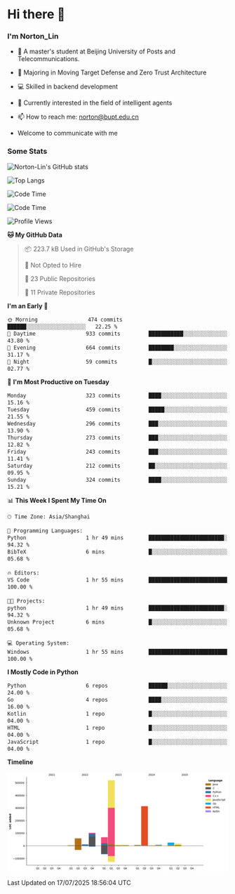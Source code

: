 
# Hi there 👋

### I'm Norton_Lin
- 🏫 A master's student at Beijing University of Posts and Telecommunications.
- 🌱 Majoring in Moving Target Defense and Zero Trust Architecture
- 💻 Skilled in backend development
- 🤖 Currently interested in the field of intelligent agents
- 📫 How to reach me: [norton@bupt.edu.cn](mailto:norton@bupt.edu.cn)

- Welcome to communicate with me

### Some Stats
![Norton-Lin's GitHub stats](https://github-readme-stats.vercel.app/api?username=Norton-Lin&count_private=true&show_icons=true&theme=radical)

![Top Langs](https://github-readme-stats.vercel.app/api/top-langs/?username=Norton-Lin&langs_count=10&layout=compact)

![Code Time](https://github-readme-stats.vercel.app/api/wakatime?username=Norton_Lin)

<!--START_SECTION:waka-->
![Code Time](http://img.shields.io/badge/Code%20Time-1%2C003%20hrs%206%20mins-blue)

![Profile Views](http://img.shields.io/badge/Profile%20Views-0-blue)

**🐱 My GitHub Data** 

> 📦 223.7 kB Used in GitHub's Storage 
 > 
> 🚫 Not Opted to Hire
 > 
> 📜 23 Public Repositories 
 > 
> 🔑 11 Private Repositories 
 > 
**I'm an Early 🐤** 

```text
🌞 Morning                474 commits         ██████░░░░░░░░░░░░░░░░░░░   22.25 % 
🌆 Daytime                933 commits         ███████████░░░░░░░░░░░░░░   43.80 % 
🌃 Evening                664 commits         ████████░░░░░░░░░░░░░░░░░   31.17 % 
🌙 Night                  59 commits          █░░░░░░░░░░░░░░░░░░░░░░░░   02.77 % 
```
📅 **I'm Most Productive on Tuesday** 

```text
Monday                   323 commits         ████░░░░░░░░░░░░░░░░░░░░░   15.16 % 
Tuesday                  459 commits         █████░░░░░░░░░░░░░░░░░░░░   21.55 % 
Wednesday                296 commits         ███░░░░░░░░░░░░░░░░░░░░░░   13.90 % 
Thursday                 273 commits         ███░░░░░░░░░░░░░░░░░░░░░░   12.82 % 
Friday                   243 commits         ███░░░░░░░░░░░░░░░░░░░░░░   11.41 % 
Saturday                 212 commits         ██░░░░░░░░░░░░░░░░░░░░░░░   09.95 % 
Sunday                   324 commits         ████░░░░░░░░░░░░░░░░░░░░░   15.21 % 
```


📊 **This Week I Spent My Time On** 

```text
🕑︎ Time Zone: Asia/Shanghai

💬 Programming Languages: 
Python                   1 hr 49 mins        ████████████████████████░   94.32 % 
BibTeX                   6 mins              █░░░░░░░░░░░░░░░░░░░░░░░░   05.68 % 

🔥 Editors: 
VS Code                  1 hr 55 mins        █████████████████████████   100.00 % 

🐱‍💻 Projects: 
python                   1 hr 49 mins        ████████████████████████░   94.32 % 
Unknown Project          6 mins              █░░░░░░░░░░░░░░░░░░░░░░░░   05.68 % 

💻 Operating System: 
Windows                  1 hr 55 mins        █████████████████████████   100.00 % 
```

**I Mostly Code in Python** 

```text
Python                   6 repos             ██████░░░░░░░░░░░░░░░░░░░   24.00 % 
Go                       4 repos             ████░░░░░░░░░░░░░░░░░░░░░   16.00 % 
Kotlin                   1 repo              █░░░░░░░░░░░░░░░░░░░░░░░░   04.00 % 
HTML                     1 repo              █░░░░░░░░░░░░░░░░░░░░░░░░   04.00 % 
JavaScript               1 repo              █░░░░░░░░░░░░░░░░░░░░░░░░   04.00 % 
```



**Timeline**

![Lines of Code chart](https://raw.githubusercontent.com/Norton-Lin/Norton-Lin/main/assets/bar_graph.png)


 Last Updated on 17/07/2025 18:56:04 UTC
<!--END_SECTION:waka-->
